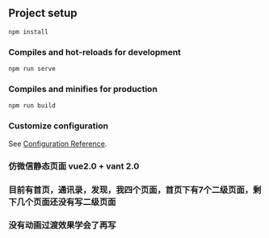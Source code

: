 
## Project setup
```
npm install
```

### Compiles and hot-reloads for development
```
npm run serve
```

### Compiles and minifies for production
```
npm run build
```

### Customize configuration
See [Configuration Reference](https://cli.vuejs.org/config/).

### 仿微信静态页面 vue2.0 + vant 2.0
### 目前有首页，通讯录，发现，我四个页面，首页下有7个二级页面，剩下几个页面还没有写二级页面
### 没有动画过渡效果学会了再写 
